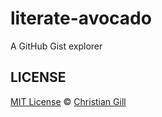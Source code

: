 # literate-avocado

A GitHub Gist explorer

## LICENSE

[MIT License](https://github.com/gillchristian/literate-avocado/blob/master/LICENSE) ©
[Christian Gill](https://gillchristian.xyz)

